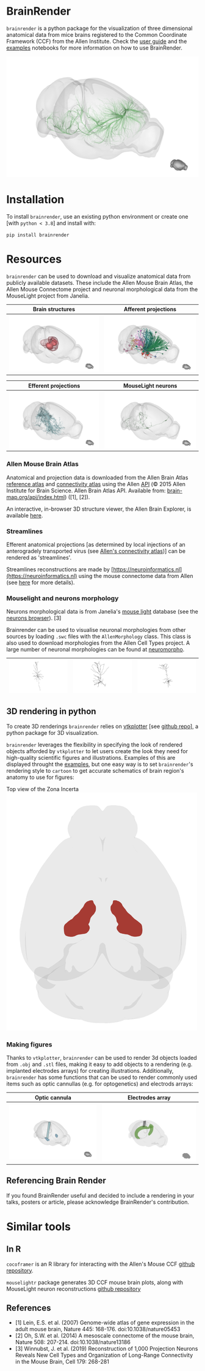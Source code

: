 
# BrainRender
`brainrender` is a python package for the visualization of three dimensional anatomical data from mice brains registered to the Common Coordinate Framework (CCF) from the Allen Institute. Check the [user guide](Docs/UserGuide.md) and the [examples](Examples) notebooks for more information on how to use BrainRender.

<img src="Docs/Media/streamlines2.png" width="1000">

# Installation
To install `brainrender`, use an existing python environment or create one [with `python < 3.8`] and install with:
```
pip install brainrender
```



# Resources
`brainrender` can be used to download and visualize anatomical data from publicly available datasets. 
These include the Allen Mouse Brain Atlas, the Allen Mouse Connectome project and neuronal morphological data from the MouseLight project from Janelia. 



Brain structures             |  Afferent projections
:-------------------------:|:-------------------------:
![](Docs/Media/brainregions.png)  |  ![](Docs/Media/tractography.png)

Efferent projections             |  MouseLight neurons
:-------------------------:|:-------------------------:
![](Docs/Media/streamlines.png)  |  ![](Docs/Media/morphology.png)


### Allen Mouse Brain Atlas
Anatomical and projection data is downloaded from the  Allen Brain Atlas [reference atlas](http://atlas.brain-map.org)
and [connectivity atlas](http://connectivity.brain-map.org) using the Allen [API](http://help.brain-map.org/display/api/Allen%2BBrain%2BAtlas%2BAPI)
(© 2015 Allen Institute for Brain Science. Allen Brain Atlas API. Available from: [brain-map.org/api/index.html](brain-map.org/api/index.html)) ([1], [2]).

An interactive, in-browser 3D structure viewer, the Allen Brain Explorer, is available [here](http://connectivity.brain-map.org/3d-viewer?v=1). 

### Streamlines
Efferent anatomical projections [as determined by local injections of an anterogradely transported virus (see [Allen's connectivity atlas](http://connectivity.brain-map.org))] can be rendered as 'streamlines'.

Streamlines reconstructions are made by [https://neuroinformatics.nl](https://neuroinformatics.nl) using the mouse connectome data from Allen (see [here](https://neuroinformatics.nl/HBP/allen-connectivity-viewer/streamline-downloader.html) for more details).

### Mouselight and neurons morphology
Neurons morphological data is from Janelia's [mouse light](https://www.janelia.org/project-team/mouselight) database
(see the [neurons browser](http://ml-neuronbrowser.janelia.org)). [3]

Brainrender can be used to visualise neuronal morphologies from other sources by loading `.swc` files with the `AllenMorphology` class. This class is also used to download morphologies from the Allen Cell Types project. 
A large number of neuronal morphologies can be found at [neuromorpho](https://www.neuromorpho.org).


![](Docs/Media/neuron.png)  |  ![](Docs/Media/neuron2.png) |  ![](Docs/Media/neuron3.png)
:-------------------------:|:-------------------------:|:-------------------------:


## 3D rendering in python
To create 3D renderings `brainrender` relies on [vtkplotter](https://vtkplotter.embl.es) [see [github repo](https://github.com/marcomusy/vtkPlotter)], a python package for 3D visualization.

`brainrender` leverages the flexibility in specifying the look of rendered objects afforded by `vtkplotter` to let users create the look they need for high-quality scientific figures and illustrations. Examples of this are displayed throught the 
[examples](Examples), but one easy way is to set `brainrender`'s rendering style to `cartoon` to get accurate schematics of brain region's anatomy to use for figures:

Top view of the Zona Incerta
<img src="Docs/Media/ZI_cartoon.png" width="500">

### Making figures
Thanks to `vtkplotter`, `brainrender` can be used to render 3d objects loaded from `.obj` and `.stl` files, making it easy to add objects to a rendering (e.g. implanted electrodes arrays) for creating illustrations. Additionally, `brainrender` has some functions that can be used to render commonly used items such as optic cannullas (e.g. for optogenetics) and electrods arrays:

Optic cannula            |  Electrodes array
:-------------------------:|:-------------------------:
![](Docs/Media/cannula.png)  |  ![](Docs/Media/electrodes.png)

## Referencing Brain Render
If you found BrainRender useful and decided to include a rendering in your talks, posters or article, please acknowledge BrainRender's contribution.


# Similar tools
## In R
`cocoframer` is an R library for interacting with the Allen's Mouse CCF [github repository](https://github.com/AllenInstitute/cocoframer).

`mouselightr` package generates 3D CCF mouse brain plots, along with MouseLight neuron reconstructions [github repository](https://github.com/jefferis/nat.mouselight)

## References
* [1] Lein, E.S. et al. (2007) Genome-wide atlas of gene expression in the adult mouse brain, Nature 445: 168-176. doi:10.1038/nature05453
* [2] Oh, S.W. et al. (2014) A mesoscale connectome of the mouse brain, Nature 508: 207-214. doi:10.1038/nature13186
* [3]  Winnubst, J. et al. (2019) Reconstruction of 1,000 Projection Neurons Reveals New Cell Types and Organization of Long-Range Connectivity in the Mouse Brain, Cell 179: 268-281
<!-- * [4] [Papp et al. 2014](https://www.sciencedirect.com/science/article/pii/S1053811914002419)
* [5] [Kjonigsen et al. 2015](https://www.sciencedirect.com/science/article/pii/S105381191500004X) -->
